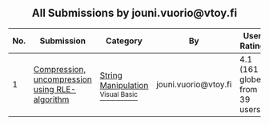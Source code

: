 ﻿<div align="center">

## All Submissions by jouni\.vuorio@vtoy\.fi

</div>

No.  | Submission | Category | By   | User Rating
---- | ---------- | -------- | ---- | -----------
1 | [Compression, uncompression using RLE\-algorithm<br />](https://github.com/Planet-Source-Code/jouni-vuorio-vtoy-fi-compression-uncompression-using-rle-algorithm__1-745) | [String Manipulation<br /><sup>Visual Basic</sup>](../ByCategory/string-manipulation__1-5.md) | jouni\.vuorio@vtoy\.fi | 4.1 (161 globes from 39 users)

